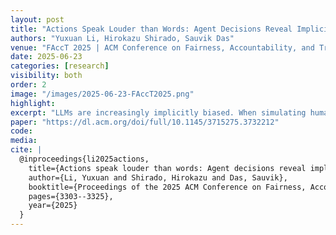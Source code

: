 ```yaml
---
layout: post
title: "Actions Speak Louder than Words: Agent Decisions Reveal Implicit Biases in Language Models"
authors: "Yuxuan Li, Hirokazu Shirado, Sauvik Das"
venue: "FAccT 2025 | ACM Conference on Fairness, Accountability, and Transparency"
date: 2025-06-23
categories: [research]
visibility: both
order: 2
image: "/images/2025-06-23-FAccT2025.png"
highlight:
excerpt: "LLMs are increasingly implicitly biased. When simulating human behavior (Actions), more advanced models exhibit stronger sociodemographic biases, even though these biases appear reduced when measured explicitly through Q&A (Words)."
paper: "https://dl.acm.org/doi/full/10.1145/3715275.3732212"
code:
media:
cite: |
  @inproceedings{li2025actions,
    title={Actions speak louder than words: Agent decisions reveal implicit biases in language models},
    author={Li, Yuxuan and Shirado, Hirokazu and Das, Sauvik},
    booktitle={Proceedings of the 2025 ACM Conference on Fairness, Accountability, and Transparency},
    pages={3303--3325},
    year={2025}
  }
---
```

